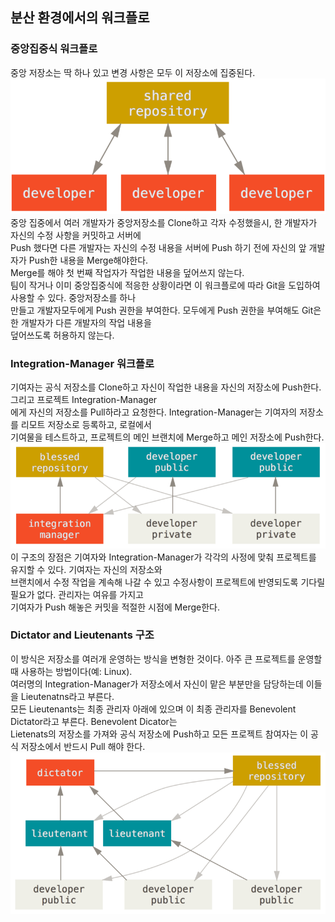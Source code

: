 ## 분산 환경에서의 워크플로
### 중앙집중식 워크플로
중앙 저장소는 딱 하나 있고 변경 사항은 모두 이 저장소에 집중된다.<br>
![centralized-workflow](./pic/centralized_workflow.png)<br>
중앙 집중에서 여러 개발자가 중앙저장소를 Clone하고 각자 수정했을시, 한 개발자가 자신의 수정 사항을 커밋하고 서버에<br> Push 했다면 다른 개발자는 자신의 수정 내용을 서버에 Push 하기 전에 자신의 앞 개발자가 Push한 내용을 Merge해야한다.<br> Merge를 해야 첫 번째 작업자가 작업한 내용을 덮어쓰지 않는다.<br>
팀이 작거나 이미 중앙집중식에 적응한 상황이라면 이 워크플로에 따라 Git을 도입하여 사용할 수 있다. 중앙저장소를 하나<br> 만들고 개발자모두에게 Push 권한을 부여한다. 모두에게 Push 권한을 부여해도 Git은 한 개발자가 다른 개발자의 작업 내용을<br> 덮어쓰도록 허용하지 않는다.

### Integration-Manager 워크플로
기여자는 공식 저장소를 Clone하고 자신이 작업한 내용을 자신의 저장소에 Push한다. 그리고 프로젝트 Integration-Manager<br> 에게 자신의 저장소를 Pull하라고 요청한다. Integration-Manager는 기여자의 저장소를 리모트 저장소로 등록하고, 로컬에서<br> 기여물을 테스트하고, 프로젝트의 메인 브랜치에 Merge하고 메인 저장소에 Push한다.<br>
![integration-mananger](./pic/integration-manager.png)<br>
이 구조의 장점은 기여자와 Integration-Manager가 각각의 사정에 맞춰 프로젝트를 유지할 수 있다. 기여자는 자신의 저장소와<br> 브랜치에서 수정 작업을 계속해 나갈 수 있고 수정사항이 프로젝트에 반영되도록 기다릴 필요가 없다. 관리자는 여유를 가지고<br> 기여자가 Push 해놓은 커밋을 적절한 시점에 Merge한다.

### Dictator and Lieutenants 구조
이 방식은 저장소를 여러개 운영하는 방식을 변형한 것이다. 아주 큰 프로젝트를 운영할 때 사용하는 방법이다(예: Linux).<br> 여러명의 Integration-Manager가 저장소에서 자신이 맡은 부분만을 담당하는데 이들을 Lieutenatns라고 부른다.<br> 모든 Lieutenants는 최종 관리자 아래에 있으며 이 최종 관리자를 Benevolent Dictator라고 부른다. Benevolent Dicator는<br> Lietenats의 저장소를 가져와 공식 저장소에 Push하고 모든 프로젝트 참여자는 이 공식 저장소에서 반드시 Pull 해야 한다.<br>
 ![benevolent-dictator](./pic/benevolent-dictator.png)<br>
 